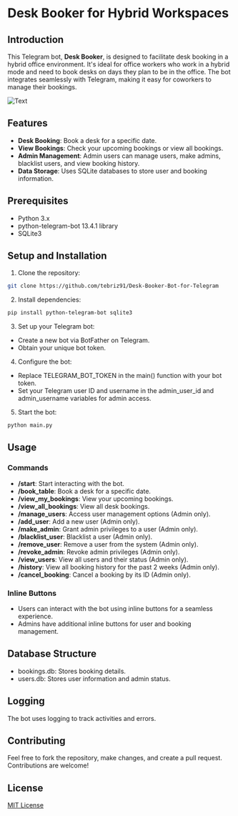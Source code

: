 # Desk Booker for Hybrid Workspaces

## Introduction

This Telegram bot, **Desk Booker**, is designed to facilitate desk booking in a hybrid office environment. It's ideal for office workers who work in a hybrid mode and need to book desks on days they plan to be in the office. The bot integrates seamlessly with Telegram, making it easy for coworkers to manage their bookings.

![Text](/assets/images/screencast.gif?raw=true)

## Features
- **Desk Booking**: Book a desk for a specific date.
- **View Bookings**: Check your upcoming bookings or view all bookings.
- **Admin Management**: Admin users can manage users, make admins, blacklist users, and view booking history.
- **Data Storage**: Uses SQLite databases to store user and booking information.

## Prerequisites

- Python 3.x
- python-telegram-bot 13.4.1 library
- SQLite3

## Setup and Installation

1. Clone the repository:
```bash
git clone https://github.com/tebriz91/Desk-Booker-Bot-for-Telegram
```
2. Install dependencies:
```bash
pip install python-telegram-bot sqlite3
```
3. Set up your Telegram bot:
- Create a new bot via BotFather on Telegram.
- Obtain your unique bot token.
4. Configure the bot:
- Replace TELEGRAM_BOT_TOKEN in the main() function with your bot token.
- Set your Telegram user ID and username in the admin_user_id and admin_username variables for admin access.
5. Start the bot:
```bash
python main.py
```

## Usage

### Commands

- **/start**: Start interacting with the bot.
- **/book_table**: Book a desk for a specific date.
- **/view_my_bookings**: View your upcoming bookings.
- **/view_all_bookings**: View all desk bookings.
- **/manage_users**: Access user management options (Admin only).
- **/add_user**: Add a new user (Admin only).
- **/make_admin**: Grant admin privileges to a user (Admin only).
- **/blacklist_user**: Blacklist a user (Admin only).
- **/remove_user**: Remove a user from the system (Admin only).
- **/revoke_admin**: Revoke admin privileges (Admin only).
- **/view_users**: View all users and their status (Admin only).
- **/history**: View all booking history for the past 2 weeks (Admin only).
- **/cancel_booking**: Cancel a booking by its ID (Admin only).

### Inline Buttons

- Users can interact with the bot using inline buttons for a seamless experience.
- Admins have additional inline buttons for user and booking management.

## Database Structure

- bookings.db: Stores booking details.
- users.db: Stores user information and admin status.

## Logging

The bot uses logging to track activities and errors.

## Contributing
Feel free to fork the repository, make changes, and create a pull request. Contributions are welcome!

## License

[MIT License](https://github.com/git/git-scm.com/blob/main/MIT-LICENSE.txt)
